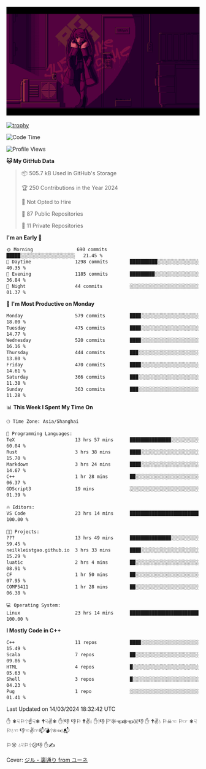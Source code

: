 ![](imgs/main.png)

[![trophy](https://github-profile-trophy.vercel.app/?username=NeilKleistGao&theme=dracula)](https://github.com/ryo-ma/github-profile-trophy)

<!--START_SECTION:waka-->
![Code Time](http://img.shields.io/badge/Code%20Time-758%20hrs%204%20mins-blue)

![Profile Views](http://img.shields.io/badge/Profile%20Views-0-blue)

**🐱 My GitHub Data** 

> 📦 505.7 kB Used in GitHub's Storage 
 > 
> 🏆 250 Contributions in the Year 2024
 > 
> 🚫 Not Opted to Hire
 > 
> 📜 87 Public Repositories 
 > 
> 🔑 11 Private Repositories 
 > 
**I'm an Early 🐤** 

```text
🌞 Morning                690 commits         █████░░░░░░░░░░░░░░░░░░░░   21.45 % 
🌆 Daytime                1298 commits        ██████████░░░░░░░░░░░░░░░   40.35 % 
🌃 Evening                1185 commits        █████████░░░░░░░░░░░░░░░░   36.84 % 
🌙 Night                  44 commits          ░░░░░░░░░░░░░░░░░░░░░░░░░   01.37 % 
```
📅 **I'm Most Productive on Monday** 

```text
Monday                   579 commits         ████░░░░░░░░░░░░░░░░░░░░░   18.00 % 
Tuesday                  475 commits         ████░░░░░░░░░░░░░░░░░░░░░   14.77 % 
Wednesday                520 commits         ████░░░░░░░░░░░░░░░░░░░░░   16.16 % 
Thursday                 444 commits         ███░░░░░░░░░░░░░░░░░░░░░░   13.80 % 
Friday                   470 commits         ████░░░░░░░░░░░░░░░░░░░░░   14.61 % 
Saturday                 366 commits         ███░░░░░░░░░░░░░░░░░░░░░░   11.38 % 
Sunday                   363 commits         ███░░░░░░░░░░░░░░░░░░░░░░   11.28 % 
```


📊 **This Week I Spent My Time On** 

```text
🕑︎ Time Zone: Asia/Shanghai

💬 Programming Languages: 
TeX                      13 hrs 57 mins      ███████████████░░░░░░░░░░   60.04 % 
Rust                     3 hrs 38 mins       ████░░░░░░░░░░░░░░░░░░░░░   15.70 % 
Markdown                 3 hrs 24 mins       ████░░░░░░░░░░░░░░░░░░░░░   14.67 % 
C++                      1 hr 28 mins        ██░░░░░░░░░░░░░░░░░░░░░░░   06.37 % 
GDScript3                19 mins             ░░░░░░░░░░░░░░░░░░░░░░░░░   01.39 % 

🔥 Editors: 
VS Code                  23 hrs 14 mins      █████████████████████████   100.00 % 

🐱‍💻 Projects: 
???                      13 hrs 49 mins      ███████████████░░░░░░░░░░   59.45 % 
neilkleistgao.github.io  3 hrs 33 mins       ████░░░░░░░░░░░░░░░░░░░░░   15.29 % 
luatic                   2 hrs 4 mins        ██░░░░░░░░░░░░░░░░░░░░░░░   08.91 % 
CF                       1 hr 50 mins        ██░░░░░░░░░░░░░░░░░░░░░░░   07.95 % 
COMP5411                 1 hr 28 mins        ██░░░░░░░░░░░░░░░░░░░░░░░   06.38 % 

💻 Operating System: 
Linux                    23 hrs 14 mins      █████████████████████████   100.00 % 
```

**I Mostly Code in C++** 

```text
C++                      11 repos            ████░░░░░░░░░░░░░░░░░░░░░   15.49 % 
Scala                    7 repos             ██░░░░░░░░░░░░░░░░░░░░░░░   09.86 % 
HTML                     4 repos             █░░░░░░░░░░░░░░░░░░░░░░░░   05.63 % 
Shell                    3 repos             █░░░░░░░░░░░░░░░░░░░░░░░░   04.23 % 
Pug                      1 repo              ░░░░░░░░░░░░░░░░░░░░░░░░░   01.41 % 
```




 Last Updated on 14/03/2024 18:32:42 UTC
<!--END_SECTION:waka-->

✋ ❄☟⚐🕆☝☟❄ 🕈☟✌❄ ✋🕯👎 👎⚐ 🕈✌💧 ✋🕯👎 🏱☼☜❄☜☠👎 ✋ 🕈✌💧 ⚐☠☜ ⚐☞ ❄☟⚐💧☜ 👎☜✌☞📫💣🕆❄☜💧📬

⚐☼ 💧☟⚐🕆☹👎 ✋✍

Cover: [ジル・裏通り from ユーネ](https://www.pixiv.net/artworks/62127066)
